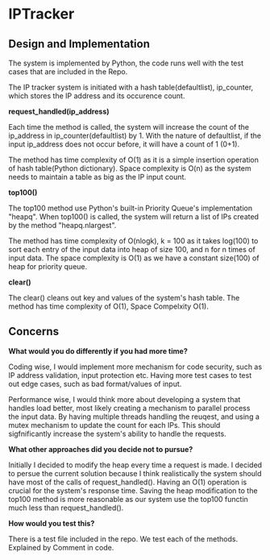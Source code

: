 # IPTracker
## Design and Implementation
The system is implemented by Python, the code runs well with the test cases that are included in the Repo. 

The IP tracker system is initiated with a hash table(defaultlist), ip_counter, which stores the IP address and its occurence count. 

**request_handled(ip_address)**

Each time the method is called, the system will increase the count of the ip_address in ip_counter(defaultlist) by 1. With the nature of defaultlist, if the input ip_address does not occur before, it will have a count of 1 (0+1).

The method has time complexity of O(1) as it is a simple insertion operation of hash table(Python dictionary). Space complexity is O(n) as the system needs to maintain a table as big as the IP input count.

**top100()**

The top100 method use Python's built-in Priority Queue's implementation "heapq". When top100() is called, the system will return a list of IPs created by the method "heapq.nlargest".

The method has time complexity of O(nlogk), k = 100 as it takes log(100) to sort each entry of the input data into heap of size 100, and n for n times of input data. The space complexity is O(1) as we have a constant size(100) of heap for priority queue.

**clear()**

The clear() cleans out key and values of the system's hash table.
The method has time complexity of O(1), Space Compelxity O(1).

## Concerns

**What would you do differently if you had more time?**

Coding wise, I would implement more mechanism for code security, such as IP address validation, input protection etc. Having more test cases to test out edge cases, such as bad format/values of input.

Performance wise, I would think more about developing a system that handles load better, most likely creating a mechanism to parallel process the input data. By having multiple threads handling the reuqest, and using a mutex mechanism to update the count for each IPs. This should sigfnificantly increase the system's ability to handle the requests.

**What other approaches did you decide not to pursue?**

Initially I decided to modify the heap every time a request is made. I decided to persue the current solution because I think realistically the system should have most of the calls of request_handled(). Having an O(1) operation is crucial for the system's response time. Saving the heap modification to the top100 method is more reasonable as our system use the top100 functin much less than request_handled().

**How would you test this?**

There is a test file included in the repo. We test each of the methods. Explained by Comment in code.
